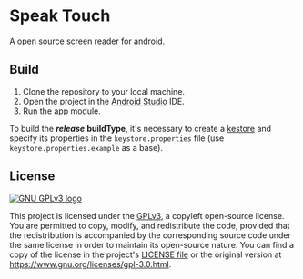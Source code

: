 # Speak Touch
A open source screen reader for android.

## Build
1. Clone the repository to your local machine.
2. Open the project in the [Android Studio](https://developer.android.com/studio) IDE.
3. Run the app module.

To build the ***release*** **buildType**, it's necessary to create a [kestore](https://developer.android.com/training/articles/keystore) and specify its properties in the `keystore.properties` file (use `keystore.properties.example` as a base).

## License
[![GNU GPLv3 logo](https://www.gnu.org/graphics/gplv3-127x51.png)](https://www.gnu.org/licenses/gpl-3.0.html)

This project is licensed under the [GPLv3](https://www.gnu.org/licenses/gpl-3.0.html), a copyleft open-source license. You are permitted to copy, modify, and redistribute the code, provided that the redistribution is accompanied by the corresponding source code under the same license in order to maintain its open-source nature. You can find a copy of the license in the project's [LICENSE file](/LICENSE) or the original version at https://www.gnu.org/licenses/gpl-3.0.html.